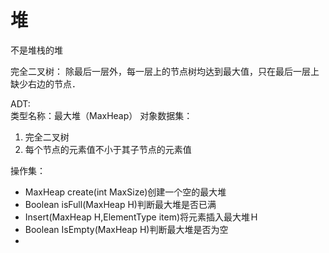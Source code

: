 # 堆

不是堆栈的堆

完全二叉树：
除最后一层外，每一层上的节点树均达到最大值，只在最后一层上缺少右边的节点．

ADT:  
类型名称：最大堆（MaxHeap）
对象数据集：
<ol>
<li>完全二叉树</li>
<li>每个节点的元素值不小于其子节点的元素值</li>
</ol>
操作集：
<ul>
<li>MaxHeap create(int MaxSize)创建一个空的最大堆</li>
<li>Boolean isFull(MaxHeap H)判断最大堆是否已满</li>
<li>Insert(MaxHeap H,ElementType item)将元素插入最大堆Ｈ</li>
<li>Boolean IsEmpty(MaxHeap H)判断最大堆是否为空<li>

</ul>

